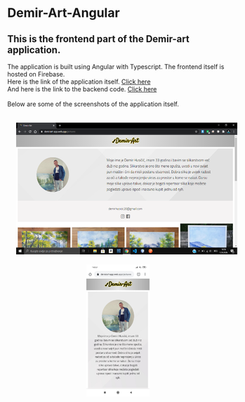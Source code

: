 # Demir-Art-Angular

## This is the frontend part of the Demir-art application.<br>
The application is built using Angular with Typescript. The frontend itself is hosted on Firebase.<br>
Here is the link of the application itself. <a href="https://demirart-app.web.app" target="blank">Click here</a><br>
And here is the link to the backend code. <a href="https://github.com/Imran-Sehic/Demir-Art-Spring-Boot" target="blank">Click here</a><br><br>
Below are some of the screenshots of the application itself.<br>

<p align="center"><img src="screenshots/screenshot1.png" height=300 style="margin: 20px;"><img src="screenshots/screenshot4.jpg" height=300></p></br>
